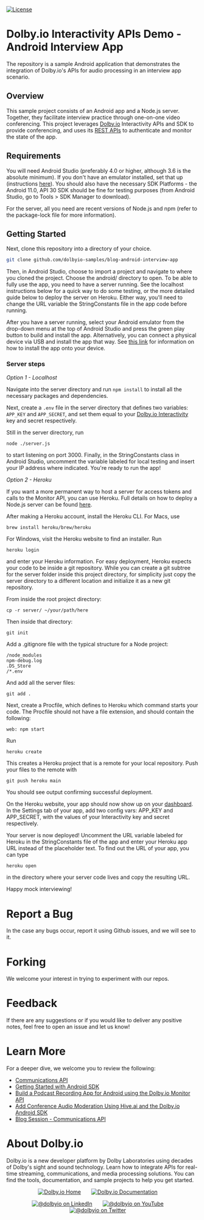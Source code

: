 [![License](https://img.shields.io/github/license/dolbyio-samples/blog-android-audio-recording-examples)](LICENSE)

# Dolby.io Interactivity APIs Demo - Android Interview App
The repository is a sample Android application that demonstrates the integration of Dolby.io's APIs for audio processing in an interview app scenario. 

## Overview
This sample project consists of an Android app and a Node.js server. Together, they facilitate interview practice through one-on-one video conferencing. This project leverages [Dolby.io](dolby.io) Interactivity APIs and SDK to provide conferencing, and uses its [REST APIs](https://dolby.io/developers/interactivity-apis/reference/rest-apis/authentication) to authenticate and monitor the state of the app. 

## Requirements

You will need Android Studio (preferably 4.0 or higher, although 3.6 is the absolute minimum). If you don't have an emulator installed, set that up (instructions [here](https://developer.android.com/studio/run/managing-avds)). You should also have the necessary SDK Platforms - the Android 11.0, API 30 SDK should be fine for testing purposes (from Android Studio, go to Tools > SDK Manager to download).

For the server, all you need are recent versions of Node.js and npm (refer to the package-lock file for more information). 

## Getting Started

Next, clone this repository into a directory of your choice. 

```bash
git clone github.com/dolbyio-samples/blog-android-interview-app
```

Then, in Android Studio, choose to import a project and navigate to where you cloned the project. Choose the android/ directory to open. To be able to fully use the app, you need to have a server running. See the localhost instructions below for a quick way to do some testing, or the more detailed guide below to deploy the server on Heroku. Either way, you'll need to change the URL variable the StringConstants file in the app code before running.  

After you have a server running, select your Android emulator from the drop-down menu at the top of Android Studio and press the green play button to build and install the app. Alternatively, you can connect a physical device via USB and install the app that way. See [this link](https://developer.android.com/studio/debug/dev-options) for information on how to install the app onto your device. 


### Server steps

*Option 1 - Localhost*

Navigate into the server directory and run ```npm install``` to install all the necessary packages and dependencies. 

Next, create a ```.env``` file in the server directory that defines two variables: ```APP_KEY``` and ```APP_SECRET```, and set them equal to your [Dolby.io Interactivity](https://dolby.io/developers/interactivity-apis/overview/introduction) key and secret respectively. 

Still in the server directory, run 
```bash
node ./server.js
```   

to start listening on port 3000. Finally, in the StringConstants class in Android Studio, uncomment the variable labeled for local testing and insert your IP address where indicated. You're ready to run the app! 

*Option 2 - Heroku*

If you want a more permanent way to host a server for access tokens and calls to the Monitor API, you can use Heroku. Full details on how to deploy a Node.js server can be found [here](https://devcenter.heroku.com/articles/deploying-nodejs). 

After making a Heroku account, install the Heroku CLI. For Macs, use 

```
brew install heroku/brew/heroku
```

For Windows, visit the Heroku website to find an installer. Run 

``` 
heroku login
``` 

and enter your Heroku information. For easy deployment, Heroku expects 
your code to be inside a git repository. While you can create a git subtree for the server folder inside this project directory, for simplicity just copy the server directory to a different location and initialize it as a new git repository. 

From inside the root project directory: 
```
cp -r server/ ~/your/path/here
```

Then inside that directory: 

```
git init
``` 

Add a .gitignore file with the typical structure for a Node project:

```
/node_modules
npm-debug.log
.DS_Store
/*.env
```

And add all the server files:

```
git add .
```

Next, create a Procfile, which defines to Heroku which command starts your code. The Procfile should not have a file extension, and should contain the following: 

```
web: npm start
```

Run 

``` 
heroku create
``` 

This creates a Heroku project that is a remote for your local repository. Push your files to the remote with 

```
git push heroku main
``` 

You should see output confirming successful deployment. 

On the Heroku website, your app should now show up on your [dashboard](https://dashboard.heroku.com/apps). In the Settings tab of your app, 
add two config vars: APP_KEY and APP_SECRET, with the values of your Interactivity key and secret respectively. 

Your server is now deployed! Uncomment the URL variable labeled for Heroku in the StringConstants file of the app and enter your Heroku app URL instead of the placeholder text. To find out the URL of your app, you can type 

``` 
heroku open
```

in the directory where your server code lives and copy the resulting URL. 

Happy mock interviewing!

# Report a Bug 
In the case any bugs occur, report it using Github issues, and we will see to it. 

# Forking
We welcome your interest in trying to experiment with our repos. 

# Feedback 
If there are any suggestions or if you would like to deliver any positive notes, feel free to open an issue and let us know!

# Learn More
For a deeper dive, we welcome you to review the following:
 - [Communications API](https://docs.dolby.io/communications-apis/docs)
 - [Getting Started with Android SDK](https://docs.dolby.io/communications-apis/docs/getting-started-with-android)
 - [Build a Podcast Recording App for Android using the Dolby.io Monitor API](https://dolby.io/blog/build-a-podcast-recording-app-for-android-using-the-dolby-io-monitor-api/)
 - [Add Conference Audio Moderation Using Hive.ai and the Dolby.io Android SDK](https://dolby.io/blog/add-conference-audio-moderation-using-hive-ai-and-the-dolby-io-android-sdk/)
 - [Blog Session - Communications API](https://dolby.io/blog/category/communications/)

# About Dolby.io
Dolby.io is a new developer platform by Dolby Laboratories using decades of Dolby's sight and sound technology. Learn how to integrate APIs for real-time streaming, communications, and media processing solutions. You can find the tools, documentation, and sample projects to help you get started.

<div align="center">
  
[![Dolby.io Home](https://img.shields.io/badge/-HomePage-yellowgreen)](https://dolby.io/)
&nbsp; &nbsp; &nbsp;
[![Dolby.io Documentation](https://img.shields.io/badge/-Our%20Documentation-orange)](https://docs.dolby.io/)
&nbsp; &nbsp; &nbsp;

[![@dolbyio on LinkedIn](https://img.shields.io/badge/linkedin-%230077B5.svg?style=for-the-badge&logo=linkedin&logoColor=white)](https://www.linkedin.com/company/dolbyio)
&nbsp; &nbsp; &nbsp;
[![@dolbyio on YouTube](https://img.shields.io/badge/YouTube-FF0000?style=for-the-badge&logo=youtube&logoColor=white)](https://www.youtube.com/@DolbyIO/)
&nbsp; &nbsp; &nbsp;
[![@dolbyio on Twitter](https://img.shields.io/badge/Twitter-%231DA1F2.svg?style=for-the-badge&logo=Twitter&logoColor=white)](https://twitter.com/DolbyIO/)
&nbsp; &nbsp; &nbsp;
  
</div>
